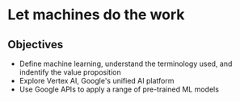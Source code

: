 # Let machines do the work

## Objectives
- Define machine learning, understand the terminology used, and indentify the value proposition
- Explore Vertex AI, Google's unified AI platform
- Use Google APIs to apply a range of pre-trained ML models
